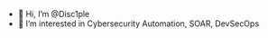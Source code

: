 - 👋 Hi, I’m @Disc1ple
- 👀 I’m interested in Cybersecurity Automation, SOAR, DevSecOps
<!---
Disc1ple/Disc1ple is a ✨ special ✨ repository because its `README.md` (this file) appears on your GitHub profile.
You can click the Preview link to take a look at your changes.
--->
